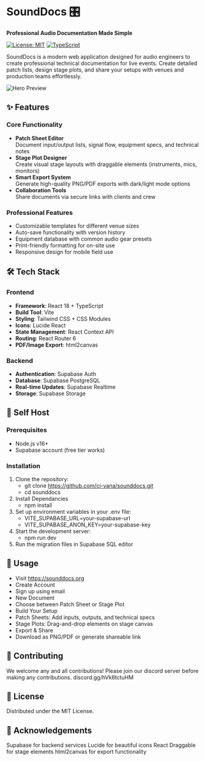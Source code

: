 # SoundDocs 🎛️

**Professional Audio Documentation Made Simple**

[![License: MIT](https://img.shields.io/badge/License-MIT-blue.svg)](https://opensource.org/licenses/MIT)
[![TypeScript](https://img.shields.io/badge/TypeScript-4.9.5-blue.svg)](https://www.typescriptlang.org/)

SoundDocs is a modern web application designed for audio engineers to create professional technical documentation for live events. Create detailed patch lists, design stage plots, and share your setups with venues and production teams effortlessly.

![Hero Preview](https://i.ibb.co/PGhQmGkd/Screenshot-2025-04-27-at-11-37-16.png)

## ✨ Features

### Core Functionality
- **Patch Sheet Editor**  
  Document input/output lists, signal flow, equipment specs, and technical notes
- **Stage Plot Designer**  
  Create visual stage layouts with draggable elements (instruments, mics, monitors)
- **Smart Export System**  
  Generate high-quality PNG/PDF exports with dark/light mode options
- **Collaboration Tools**  
  Share documents via secure links with clients and crew

### Professional Features
- Customizable templates for different venue sizes
- Auto-save functionality with version history
- Equipment database with common audio gear presets
- Print-friendly formatting for on-site use
- Responsive design for mobile field use

## 🛠️ Tech Stack

### Frontend
- **Framework**: React 18 + TypeScript
- **Build Tool**: Vite
- **Styling**: Tailwind CSS + CSS Modules
- **Icons**: Lucide React
- **State Management**: React Context API
- **Routing**: React Router 6
- **PDF/Image Export**: html2canvas

### Backend
- **Authentication**: Supabase Auth
- **Database**: Supabase PostgreSQL
- **Real-time Updates**: Supabase Realtime
- **Storage**: Supabase Storage

## 🚀 Self Host

### Prerequisites
- Node.js v16+
- Supabase account (free tier works)

### Installation
1. Clone the repository:
   - git clone https://github.com/cj-vana/sounddocs.git
   - cd sounddocs
2. Install Dependancies
   - npm install
3. Set up environment variables in your .env file:
   - VITE_SUPABASE_URL=your-supabase-url
   - VITE_SUPABASE_ANON_KEY=your-supabase-key
4. Start the development server:
   - npm run dev
5. Run the migration files in Supabase SQL editor

## 📖 Usage

- Visit https://sounddocs.org
- Create Account
- Sign up using email
- New Document
- Choose between Patch Sheet or Stage Plot
- Build Your Setup
- Patch Sheets: Add inputs, outputs, and technical specs
- Stage Plots: Drag-and-drop elements on stage canvas
- Export & Share
- Download as PNG/PDF or generate shareable link

## 🤝 Contributing

We welcome any and all contributions! Please join our discord server before making any contributions. discord.gg/hVk6tctuHM

## 📄 License

Distributed under the MIT License.

## 🙏 Acknowledgements

Supabase for backend services
Lucide for beautiful icons
React Draggable for stage elements
html2canvas for export functionality
